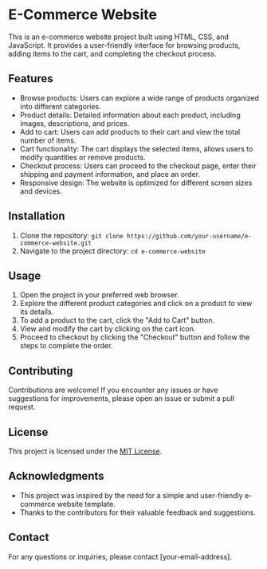 # E-Commerce Website

This is an e-commerce website project built using HTML, CSS, and JavaScript. It provides a user-friendly interface for browsing products, adding items to the cart, and completing the checkout process.

## Features

- Browse products: Users can explore a wide range of products organized into different categories.
- Product details: Detailed information about each product, including images, descriptions, and prices.
- Add to cart: Users can add products to their cart and view the total number of items.
- Cart functionality: The cart displays the selected items, allows users to modify quantities or remove products.
- Checkout process: Users can proceed to the checkout page, enter their shipping and payment information, and place an order.
- Responsive design: The website is optimized for different screen sizes and devices.

## Installation

1. Clone the repository: `git clone https://github.com/your-username/e-commerce-website.git`
2. Navigate to the project directory: `cd e-commerce-website`

## Usage

1. Open the project in your preferred web browser.
2. Explore the different product categories and click on a product to view its details.
3. To add a product to the cart, click the "Add to Cart" button.
4. View and modify the cart by clicking on the cart icon.
5. Proceed to checkout by clicking the "Checkout" button and follow the steps to complete the order.

## Contributing

Contributions are welcome! If you encounter any issues or have suggestions for improvements, please open an issue or submit a pull request.

## License

This project is licensed under the [MIT License](LICENSE).

## Acknowledgments

- This project was inspired by the need for a simple and user-friendly e-commerce website template.
- Thanks to the contributors for their valuable feedback and suggestions.

## Contact

For any questions or inquiries, please contact [your-email-address].

